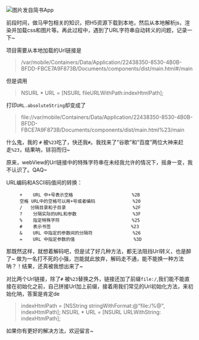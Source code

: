 ![图片发自简书App](http://upload-images.jianshu.io/upload_images/1518951-e8f3f75f534bade1.jpg)

前段时间，做马甲包相关的知识，把H5资源下载到本地，然后从本地解析js，渲染并加载css和图片等。再此过程中，遇到了URL字符串自动转义的问题，记录一下~

项目需要从本地加载的Url链接是
> /var/mobile/Containers/Data/Application/22438350-8530-4B0B-BFDD-FBCE7A9F873B/Documents/components/dist/main.html#/main

但是调用
>NSURL * URL = [NSURL fileURLWithPath:indexHtmlPath];

打印`URL.absoluteString`却变成了
>file://var/mobile/Containers/Data/Application/22438350-8530-4B0B-BFDD-FBCE7A9F873B/Documents/components/dist/main.html%23/main

什么鬼，我的 `#` 被`%23`吃了，快还我`#`。我找来了“谷歌”和“百度”两位大神来赶走`%23`，结果呐，铩羽而归~

原来，webView的Url链接中的特殊字符串在未经我允许的情况下，摇身一变，我不认识了。QAQ~ 

URL编码和ASCII码值间的转换：
```
     +    URL 中+号表示空格                      %2B
     空格 URL中的空格可以用+号或者编码              %20
     /   分隔目录和子目录                         %2F
     ?    分隔实际的URL和参数                     %3F
     %    指定特殊字符                           %25
     #    表示书签                              %23
     &    URL 中指定的参数间的分隔符               %26
     =    URL 中指定参数的值                      %3D

```
那既然这样，就想着解码吧，但是试了好几种方法，都无法阻挡Url转义，也是醉了~
做为一名打不死的小强，岂能就此放弃，解码走不通，能不能换一种方法呐？！结果，还真被我想出来了~

对比两个Url链接，除了`#` 被`%23`替换之外，链接还加了前缀`file:/`,我们能不能直接在初始化之前，自己拼接Url加上前缀，接着用我们常见的Url初始化方法，来初始化呐，答案是肯定de

> indexHtmlPath = [NSString stringWithFormat:@"file:/%@", indexHtmlPath];
> NSURL * URL = [NSURL URLWithString: indexHtmlPath];

如果你有更好的解决方法，欢迎留言~